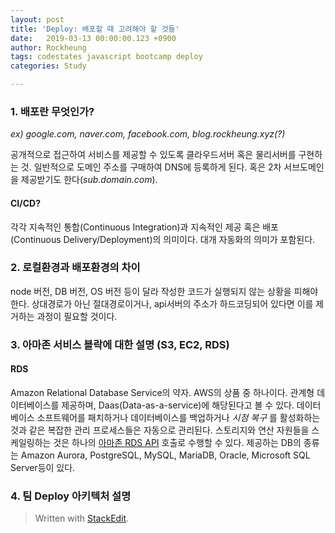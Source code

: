 ```yaml
---
layout: post
title: 'Deploy: 배포할 때 고려해야 할 것들'
date:   2019-03-13 00:00:00.123 +0900
author: Rockheung
tags: codestates javascript bootcamp deploy
categories: Study

---
```

### 1. 배포란 무엇인가?

*ex) google.com, naver.com, facebook.com, blog.rockheung.xyz(?)*

공개적으로 접근하여 서비스를 제공할 수 있도록 클라우드서버 혹은 물리서버를 구현하는 것. 일반적으로 도메인 주소를 구매하여 DNS에 등록하게 된다. 혹은 2차 서브도메인을 제공받기도 한다(*sub.domain.com*).

#### CI/CD?

각각 지속적인 통합(Continuous Integration)과 지속적인 제공 혹은 배포(Continuous Delivery/Deployment)의 의미이다. 대개 자동화의 의미가 포함된다.

### 2. 로컬환경과 배포환경의 차이

node 버전, DB 버전, OS 버전 등이 달라 작성한 코드가 실행되지 않는 상황을 피해야 한다. 상대경로가 아닌 절대경로이거나, api서버의 주소가 하드코딩되어 있다면 이를 제거하는 과정이 필요할 것이다.

### 3. 아마존 서비스 블락에 대한 설명 (S3, EC2, RDS)

#### RDS

Amazon Relational Database Service의 약자. AWS의 상품 중 하나이다. 관계형 데이터베이스를 제공하며, Daas(Data-as-a-service)에 해당된다고 볼 수 있다. 데이터베이스 소프트웨어를 패치하거나 데이터베이스를 백업하거나 *시점 복구* 를 활성화하는 것과 같은 복잡한 관리 프로세스들은 자동으로 관리된다. 스토리지와 연산 자원들을 스케일링하는 것은 하나의 [아마존 RDS API](https://docs.aws.amazon.com/ko_kr/AmazonRDS/latest/UserGuide/ProgrammingGuide.html "아마존 RDS API") 호출로 수행할 수 있다.
제공하는 DB의 종류는 Amazon Aurora, PostgreSQL, MySQL, MariaDB, Oracle, Microsoft SQL Server등이 있다.

### 4. 팀 Deploy 아키텍처 설명


> Written with [StackEdit](https://stackedit.io/).



